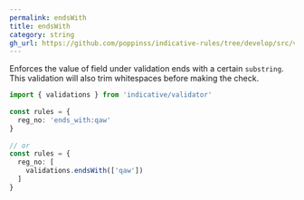 ```yaml
---
permalink: endsWith
title: endsWith
category: string
gh_url: https://github.com/poppinss/indicative-rules/tree/develop/src/validations/string/endsWith.ts
---
```


Enforces the value of field under validation ends with a certain `substring`.
This validation will also trim whitespaces before making the check.
 
```ts
import { validations } from 'indicative/validator'
 
const rules = {
  reg_no: 'ends_with:qaw'
}
 
// or
const rules = {
  reg_no: [
    validations.endsWith(['qaw'])
  ]
}
```